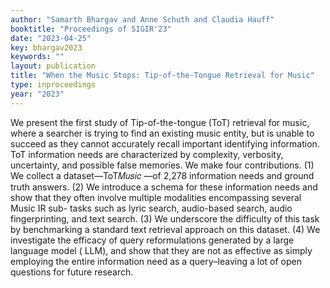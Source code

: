 ```yaml
---
author: "Samarth Bhargav and Anne Schuth and Claudia Hauff"
booktitle: "Proceedings of SIGIR'23"
date: "2023-04-25"
key: bhargav2023
keywords: ""
layout: publication
title: "When the Music Stops: Tip-of-the-Tongue Retrieval for Music"
type: inproceedings
year: "2023"
---
```


We present the first study of Tip-of-the-tongue (ToT) retrieval for
music, where a searcher is trying to find an existing music entity,
but is unable to succeed as they cannot accurately recall important
identifying information. ToT information needs are characterized
by complexity, verbosity, uncertainty, and possible false memories.
We make four contributions. (1) We collect a dataset—ToT𝑀𝑢𝑠𝑖𝑐 —of
2,278 information needs and ground truth answers. (2) We introduce
a schema for these information needs and show that they often
involve multiple modalities encompassing several Music IR sub-
tasks such as lyric search, audio-based search, audio fingerprinting,
and text search. (3) We underscore the difficulty of this task by
benchmarking a standard text retrieval approach on this dataset.
(4) We investigate the efficacy of query reformulations generated
by a large language model ( LLM), and show that they are not as
effective as simply employing the entire information need as a
query–leaving a lot of open questions for future research.
